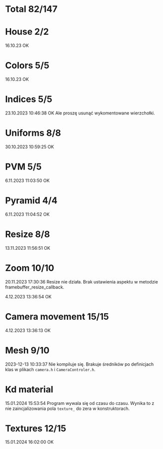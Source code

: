 # Total 82/147

# House 2/2

16.10.23 OK

# Colors 5/5 

16.10.23 OK

# Indices 5/5

23.10.2023 10:46:38 OK
Ale proszę usunąć wykomentowane wierzchołki.

# Uniforms 8/8

30.10.2023 10:59:25 OK

# PVM 5/5

6.11.2023 11:03:50 OK

# Pyramid 4/4

6.11.2023 11:04:52 OK

# Resize 8/8

13.11.2023 11:56:51 OK

# Zoom 10/10

20.11.2023 17:30:36
Resize nie działa. Brak ustawienia aspektu w metodzie framebuffer_resize_callback. 

4.12.2023  13:36:54 OK

# Camera movement 15/15

4.12.2023 13:36:13 OK

# Mesh 9/10

2023-12-13 10:33:37
Nie kompiluje się. Brakuje średników po definicjach klas w plikach `camera.h` i `CameraControler.h`. 

# Kd material

15.01.2024 15:53:54
Program wywala się od czasu do czasu. Wynika to z nie zaincjalizowania pola `texture_` do zera w konstruktorach. 

# Textures 12/15

15.01.2024 16:02:00 OK
